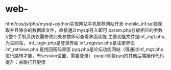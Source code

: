 # web-
html/css/js/php/mysql+python实现网站手机推荐网站开发
mobile_inf.sql是爬取并且除杂的数据库文件，直接通过mysql导入即可
param.php存放相应的参数  //整个手机系统仅需修改此处参数即可查看界面功能
主要功能文件是inf_mgt.php,为主网站，
inf_login.php是登录界面
inf_register.php是注册界面
inf_retrieve.php 是找回密码界面
pyq.php是论坛功能网站（得通过inf_mgt.php进行跳转才能，有session设置，需要登录）
pyqcc则是pyq的其他后端操作代码
提升：谷歌打开更佳
